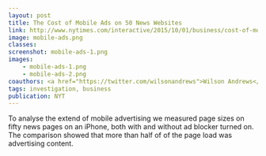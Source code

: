 ```yaml
---
layout: post
title: The Cost of Mobile Ads on 50 News Websites
link: http://www.nytimes.com/interactive/2015/10/01/business/cost-of-mobile-ads.html
image: mobile-ads.png
classes:
screenshot: mobile-ads-1.png
images:
    - mobile-ads-1.png
    - mobile-ads-2.png
coauthors: <a href="https://twitter.com/wilsonandrews">Wilson Andrews</a> & <a href="http://joshmkeller.com/">Josh Keller</a>
tags: investigation, business
publication: NYT
---
```


To analyse the extend of mobile advertising we measured page sizes on fifty news pages on an iPhone, both with and without ad blocker turned on. The comparison showed that more than half of of the page load was advertising content.
